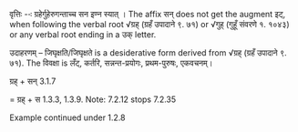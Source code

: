 

वृत्तिः --ः ग्रहेर्गुहेरुगन्ताच्च सन इण्न स्यात् । The affix सन् does not get the augment इट्, when following the verbal root √ग्रह् (ग्रहँ उपादाने ९. ७१) or √गुह् (गुहूँ संवरणे १. १०४३) or any verbal root ending in a उक् letter.


उदाहरणम् – जिघृक्षति/जिघृक्षते is a desiderative form derived from √ग्रह् (ग्रहँ उपादाने ९. ७१).
The विवक्षा is लँट्, कर्तरि, सन्नन्त-प्रयोगः, प्रथम-पुरुषः, एकवचनम्।


ग्रह् + सन् 3.1.7

= ग्रह् + स 1.3.3, 1.3.9. Note: 7.2.12 stops 7.2.35


Example continued under 1.2.8

